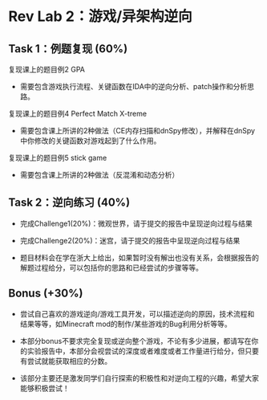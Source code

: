 # Rev Lab 2：游戏/异架构逆向


## Task 1：例题复现 (60%)
复现课上的题目例2 GPA
- 需要包含游戏执行流程、关键函数在IDA中的逆向分析、patch操作和分析思路。

复现课上的题目例4 Perfect Match X-treme
- 需要包含课上所讲的2种做法（CE内存扫描和dnSpy修改），并解释在dnSpy中你修改的关键函数对游戏起到了什么作用。

复现课上的题目例5 stick game
- 需要包含课上所讲的2种做法（反混淆和动态分析）

## Task 2：逆向练习 (40%)
- 完成Challenge1(20%)：微观世界，请于提交的报告中呈现逆向过程与结果

- 完成Challenge2(20%)：迷宫，请于提交的报告中呈现逆向过程与结果

- 题目材料会在学在浙大上给出，如果暂时没有解出也没有关系，会根据报告的解题过程给分，可以包括你的思路和已经尝试的步骤等等。

## Bonus (+30%)
- 尝试自己喜欢的游戏逆向/游戏工具开发，可以描述逆向的原因，技术流程和结果等等，如Minecraft mod的制作/某些游戏的Bug利用分析等等。

- 本部分bonus不要求完全复现或逆向整个游戏，不论有多少进展，都请写在你的实验报告中，本部分会视尝试的深度或者难度或者工作量进行给分，但只要有尝试就能获取相应的分数。

- 该部分主要还是激发同学们自行探索的积极性和对逆向工程的兴趣，希望大家能够积极尝试！




